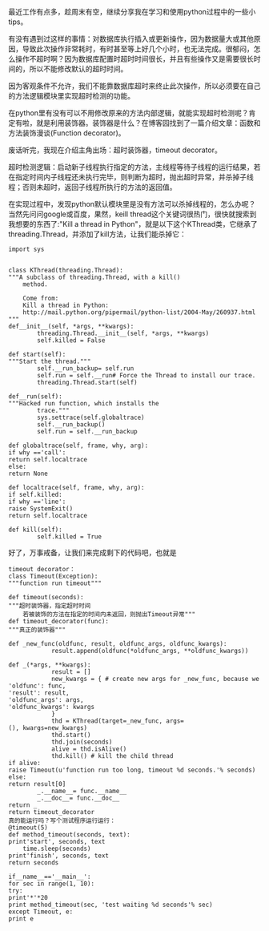 最近工作有点多，趁周末有空，继续分享我在学习和使用python过程中的一些小tips。

有没有遇到过这样的事情：对数据库执行插入或更新操作，因为数据量大或其他原因，导致此次操作非常耗时，有时甚至等上好几个小时，也无法完成。很郁闷，怎么操作不超时啊？因为数据库配置时超时时间很长，并且有些操作又是需要很长时间的，所以不能修改默认的超时时间。

因为客观条件不允许，我们不能靠数据库超时来终止此次操作，所以必须要在自己的方法逻辑模块里实现超时检测的功能。

在python里有没有可以不用修改原来的方法内部逻辑，就能实现超时检测呢？肯定有啦，就是利用装饰器。装饰器是什么？在博客园找到了一篇介绍文章：函数和方法装饰漫谈(Function decorator)。

废话听完，我现在介绍主角出场：超时装饰器，timeout decorator。

超时检测逻辑：启动新子线程执行指定的方法，主线程等待子线程的运行结果，若在指定时间内子线程还未执行完毕，则判断为超时，抛出超时异常，并杀掉子线程；否则未超时，返回子线程所执行的方法的返回值。

在实现过程中，发现python默认模块里是没有方法可以杀掉线程的，怎么办呢？当然先问问google或百度，果然，keill thread这个关键词很热门，很快就搜索到我想要的东西了:"Kill a thread in Python"，就是以下这个KThread类，它继承了threading.Thread，并添加了kill方法，让我们能杀掉它：
```
import sys


class KThread(threading.Thread):
"""A subclass of threading.Thread, with a kill()
    method.

    Come from:
    Kill a thread in Python: 
    http://mail.python.org/pipermail/python-list/2004-May/260937.html
"""
def__init__(self, *args, **kwargs):
        threading.Thread.__init__(self, *args, **kwargs)
        self.killed = False

def start(self):
"""Start the thread."""
        self.__run_backup= self.run
        self.run = self.__run# Force the Thread to install our trace.
        threading.Thread.start(self)

def__run(self):
"""Hacked run function, which installs the
        trace."""
        sys.settrace(self.globaltrace)
        self.__run_backup()
        self.run = self.__run_backup

def globaltrace(self, frame, why, arg):
if why =='call':
return self.localtrace
else:
return None

def localtrace(self, frame, why, arg):
if self.killed:
if why =='line':
raise SystemExit()
return self.localtrace

def kill(self):
        self.killed = True
```
好了，万事戒备，让我们来完成剩下的代码吧，也就是
```
timeout decorator：
class Timeout(Exception):
"""function run timeout"""

def timeout(seconds):
"""超时装饰器，指定超时时间
    若被装饰的方法在指定的时间内未返回，则抛出Timeout异常"""
def timeout_decorator(func):
"""真正的装饰器"""

def _new_func(oldfunc, result, oldfunc_args, oldfunc_kwargs):
            result.append(oldfunc(*oldfunc_args, **oldfunc_kwargs))

def _(*args, **kwargs):
            result = []
            new_kwargs = { # create new args for _new_func, because we want to get the func return val to result list
'oldfunc': func,
'result': result,
'oldfunc_args': args,
'oldfunc_kwargs': kwargs
            }
            thd = KThread(target=_new_func, args=(), kwargs=new_kwargs)
            thd.start()
            thd.join(seconds)
            alive = thd.isAlive()
            thd.kill() # kill the child thread
if alive:
raise Timeout(u'function run too long, timeout %d seconds.'% seconds)
else:
return result[0]
        _.__name__= func.__name__
        _.__doc__= func.__doc__
return _
return timeout_decorator
真的能运行吗？写个测试程序运行运行：
@timeout(5)
def method_timeout(seconds, text):
print'start', seconds, text
    time.sleep(seconds)
print'finish', seconds, text
return seconds

if__name__=='__main__':
for sec in range(1, 10):
try:
print'*'*20
print method_timeout(sec, 'test waiting %d seconds'% sec)
except Timeout, e:
print e
```